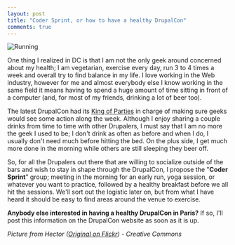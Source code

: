 ```yaml
---
layout: post
title: "Coder Sprint, or how to have a healthy DrupalCon"
comments: true
---
```


![Running](http://teddy.fr/files/runner.jpg)

One thing I realized in DC is that I am not the only geek around concerned about my health; I am vegetarian, exercise every day, run 3 to 4 times a week and overall try to find balance in my life. I love working in the Web industry, however for me and almost everybody else I know working in the same field it means having to spend a huge amount of time sitting in front of a computer (and, for most of my friends, drinking a lot of beer too).

The latest DrupalCon had its [King of Parties](http://dc2009.drupalcon.org/news/anointing-king-parties-drupalcon-dc) in charge of making sure geeks would see some action along the week. Although I enjoy sharing a couple drinks from time to time with other Drupalers, I must say that I am no more the geek I used to be; I don't drink as often as before and when I do, I usually don't need much before hitting the bed. On the plus side, I get much more done in the morning while others are still sleeping they beer off.

So, for all the Drupalers out there that are willing to socialize outside of the bars and wish to stay in shape through the DrupalCon, I propose the "**Coder Sprint**" group; meeting in the morning for an early run, yoga session, or whatever you want to practice, followed by a healthy breakfast before we all hit the sessions. We'll sort out the logistic later on, but from what I have heard it should be easy to find areas around the venue to exercise.

**Anybody else interested in having a healthy DrupalCon in Paris?** If so, I'll post this information on the DrupalCon website as soon as it is up.

*Picture from Hector ([Original on Flickr](http://www.flickr.com/photos/ohhector/2055482510)) - Creative Commons*